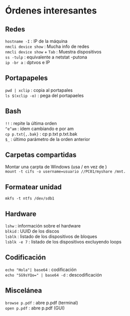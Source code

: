 # Órdenes interesantes

## Redes

`hostname -I`      : IP de la máquina  
`nmcli device show`         : Mucha info de redes  
`nmcli device show` + `Tab` : Muestra dispositivos  
`ss -tulp`         : equivalente a netstat -putona  
`ip -br a`         : dptvos e IP

## Portapapeles

`pwd | xclip`      : copia al portapales  
`ls $(xclip -o)`   : pega del portapaeles  


## Bash

`!!`               : repite la última orden  
`^e^am`            : ídem cambiando e por am  
`cp p.txt{,.bak}`  : cp p.txt p.txt.bak  
`$_`               : último parámetro de la orden anterior


## Carpetas compartidas

Montar una carpta de Windows (usa / en vez de \)  
`mount -t cifs -o username=usuario //PC01/myshare /mnt.`  


## Formatear unidad
`mkfs -t ntfs /dev/sdb1`  


## Hardware
`lshw`             : información sobre el hardware  
`blkid`            : UUID de los discos  
`lsblk`            : listado de los dispositivos de bloques  
`lsblk -e 7`       : listado de los dispositivos excluyendo loops  

## Codificación
`echo "Hola"| base64`         : codificación  
`echo "SG9sYQo=" | base64 -d` : descodificación  

## Miscelánea
`browse p.pdf`     : abre p.pdf (terminal)  
`open p.pdf`       : abre p.pdf (GUI)  


